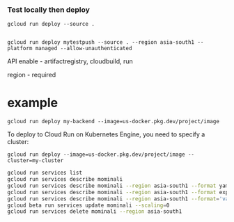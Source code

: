 ### Test locally then deploy
```
gcloud run deploy --source .


gcloud run deploy mytestpush --source . --region asia-south1 --platform managed --allow-unauthenticated 
```

API enable - artifactregistry, cloudbuild, run

region - required

# example
```
gcloud run deploy my-backend --image=us-docker.pkg.dev/project/image
```

To deploy to Cloud Run on Kubernetes Engine, you need to specify a cluster:
```
gcloud run deploy --image=us-docker.pkg.dev/project/image --cluster=my-cluster
```

```bash
gcloud run services list
gcloud run services describe mominali
gcloud run services describe mominali --region asia-south1 --format yaml
gcloud run services describe mominali --region asia-south1 --format export
gcloud run services describe mominali --region asia-south1 --format='value(status.url)'
gcloud beta run services update mominali --scaling=0
gcloud run services delete mominali --region asia-south1
```